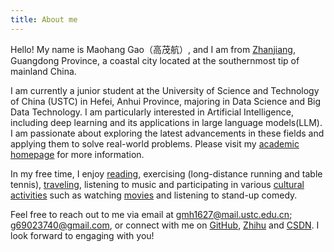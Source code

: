 ```yaml
---
title: About me
---
```


Hello! My name is Maohang Gao（高茂航）, and I am from [Zhanjiang](../posts/4cde/), Guangdong Province, a coastal city located at the southernmost tip of mainland China.

I am currently a junior student at the University of Science and Technology of China (USTC) in Hefei, Anhui Province, majoring in Data Science and Big Data Technology. I am particularly interested in Artificial Intelligence, including deep learning and its applications in large language models(LLM). I am passionate about exploring the latest advancements in these fields and applying them to solve real-world problems. Please visit my [academic homepage](https://gmh1627.github.io/) for more information.

In my free time, I enjoy [reading](../tags/%E9%98%85%E8%AF%BB/), exercising (long-distance running and table tennis), [traveling](../tags/%E8%A1%8C%E8%B5%B0%E8%B6%B3%E8%BF%B9/), listening to music and participating in various [cultural activities](../posts/cbba/) such as watching [movies](../movies/) and listening to stand-up comedy.

Feel free to reach out to me via email at gmh1627@mail.ustc.edu.cn; g69023740@gmail.com, or connect with me on [GitHub](https://github.com/gmh1627), [Zhihu](https://www.zhihu.com/people/95-9-17-28-56) and [CSDN](https://blog.csdn.net/weixin_73004416?type=blog). I look forward to engaging with you!